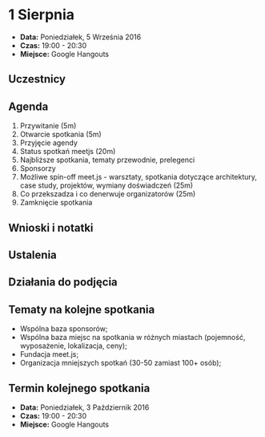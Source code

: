 # 1 Sierpnia

* **Data:** Poniedziałek, 5 Września 2016
* **Czas:** 19:00 - 20:30
* **Miejsce:** Google Hangouts

## Uczestnicy

## Agenda
1. Przywitanie (5m)
2. Otwarcie spotkania (5m)
  1. Przyjęcie agendy
3. Status spotkań meetjs (20m)
  1. Najbliższe spotkania, tematy przewodnie, prelegenci
  2. Sponsorzy
4. Możliwe spin-off meet.js - warsztaty, spotkania dotyczące architektury, case study, projektów, wymiany doświadczeń (25m)
5. Co przekszadza i co denerwuje organizatorów (25m)
6. Zamknięcie spotkania

## Wnioski i notatki

## Ustalenia

## Działania do podjęcia

## Tematy na kolejne spotkania
* Wspólna baza sponsorów;
* Wspólna baza miejsc na spotkania w różnych miastach (pojemność, wyposażenie, lokalizacja, ceny);
* Fundacja meet.js;
* Organizacja mniejszych spotkań (30-50 zamiast 100+ osób);

## Termin kolejnego spotkania

* **Data:** Poniedziałek, 3 Październik 2016
* **Czas:** 19:00 - 20:30
* **Miejsce:** Google Hangouts
